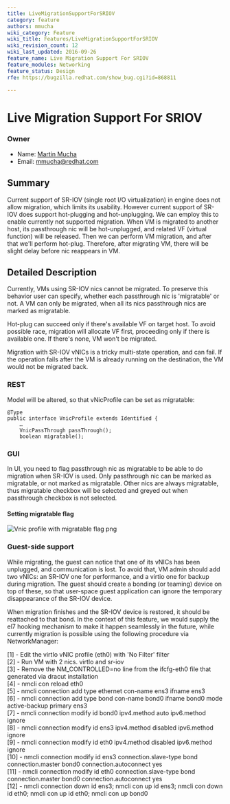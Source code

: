 ```yaml
---
title: LiveMigrationSupportForSRIOV
category: feature
authors: mmucha
wiki_category: Feature
wiki_title: Features/LiveMigrationSupportForSRIOV
wiki_revision_count: 12
wiki_last_updated: 2016-09-26
feature_name: Live Migration Support For SRIOV
feature_modules: Networking
feature_status: Design
rfe: https://bugzilla.redhat.com/show_bug.cgi?id=868811

---
```



# Live Migration Support For SRIOV

### Owner

*   Name: [ Martin Mucha](User:mmucha)
*   Email: mmucha@redhat.com

## Summary
Current support of SR-IOV (single root I/O virtualization) in engine 
does not allow migration, which
limits its usability. However current support of SR-IOV does support 
hot-plugging and hot-unplugging. We can employ this to enable currently 
not supported migration. When VM is migrated to another host, its
passthrough nic will be hot-unplugged, and related VF (virtual function)
will be released.
Then we can perform VM migration, and after that we'll perform hot-plug.
Therefore, after migrating VM, there will be slight delay before nic 
reappears in VM. 

## Detailed Description

Currently, VMs using SR-IOV nics cannot be migrated. To preserve this 
behavior user can specify, whether each passthrough nic is 'migratable' 
or not. A VM can only be migrated, when all its nics passthrough 
nics are marked as migratable. 

Hot-plug can succeed only if there's available VF on 
target host. To avoid possible race, migration will allocate VF first, 
proceeding only if there is available one. 
If there's none, VM won't be migrated.

Migration with SR-IOV vNICs is a tricky multi-state operation, and can 
fail. If the operation fails after the VM is already running on the 
destination, the VM would not be migrated back.

### REST

Model will be altered, so that vNicProfile can be set as migratable:
```
@Type
public interface VnicProfile extends Identified {
    …
    VnicPassThrough passThrough();
    boolean migratable();
```

### GUI

In UI, you need to flag passthrough nic as migratable to be able to do
migration when SR-IOV is used. Only passthrough nic can be marked as
migratable, or not marked as migratable. Other nics are always 
migratable, thus migratable checkbox will be selected and greyed out
when passthrough checkbox is not selected. 

#### Setting migratable flag
![Vnic profile with migratable flag png](vnicProfileWithMigratableFlag.png "Vnic profile with migratable flag png")

### Guest-side support
   
While migrating, the guest can notice that one of its vNICs has been 
unplugged, and communication is lost. To avoid that, VM admin should 
add two vNICs: an SR-IOV one for performance, and a virtio one for 
backup during migration. The guest should create a bonding (or teaming) 
device on top of these, so that user-space guest application can ignore 
the temporary disappearance of the SR-IOV device.
   
When migration finishes and the SR-IOV device is restored, it should be 
reattached to that bond. In the context of this feature, we would supply
the el7 hooking mechanism to make it happen seamlessly in the future, while
currently migration is possible using the following procedure via NetworkManager:

[1] - Edit the virtIo vNIC profile (eth0) with 'No Filter' filter<br>
[2] - Run VM with 2 nics. virtIo and sr-iov<br>
[3] - Remove the NM_CONTROLLED=no line from the ifcfg-eth0 file that generated via dracut installation<br>
[4] - nmcli con reload eth0<br>
[5] - nmcli connection add type ethernet con-name ens3 ifname ens3<br>
[6] - nmcli connection add type bond con-name bond0 ifname bond0 mode active-backup primary ens3<br>
[7] - nmcli connection modify id bond0 ipv4.method auto ipv6.method ignore<br>
[8] - nmcli connection modify id ens3 ipv4.method disabled ipv6.method ignore<br>
[9] - nmcli connection modify id eth0 ipv4.method disabled ipv6.method ignore<br>
[10] - nmcli connection modify id ens3 connection.slave-type bond connection.master bond0 connection.autoconnect yes<br>
[11] - nmcli connection modify id eth0 connection.slave-type bond connection.master bond0 connection.autoconnect yes<br>
[12] - nmcli connection down id ens3; nmcli con up id ens3; nmcli con down id eth0; nmcli con up id eth0; nmcli con up bond0<br>
